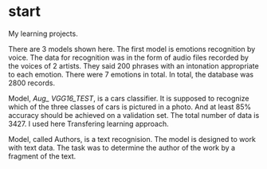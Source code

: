 # start
My learning projects.

There are 3 models shown here. The first model is emotions recognition by voice. The data for recognition was in the form of audio files recorded by the voices of 2 artists. They said 200 phrases with an intonation appropriate to each emotion. There were 7 emotions in total. In total, the database was 2800 records.

Model, *Aug_ VGG16_TEST*, is a cars classifier. It is supposed to recognize which of the three classes of cars is pictured in a photo. And at least 85% accuracy should be achieved on a validation set. The total number of data is 3427. I used here Transfering learning approach.

Model, called Authors, is a text recognision. The model is designed to work with text data. The task was to determine the author of the work by a fragment of the text.
